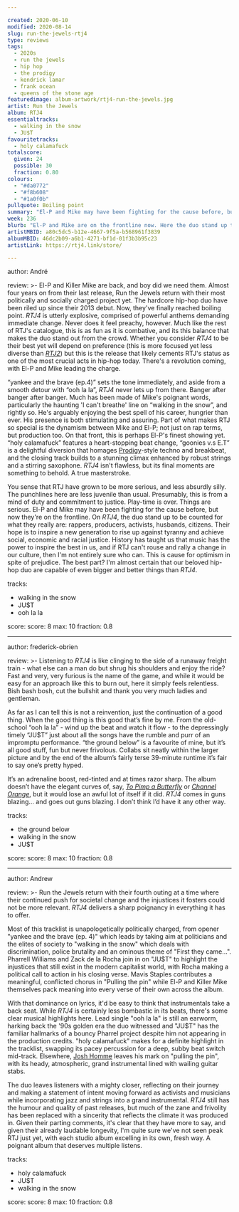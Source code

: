 ```yaml
---

created: 2020-06-10
modified: 2020-08-14
slug: run-the-jewels-rtj4
type: reviews
tags:
  - 2020s
  - run the jewels
  - hip hop
  - the prodigy
  - kendrick lamar
  - frank ocean
  - queens of the stone age
featuredimage: album-artwork/rtj4-run-the-jewels.jpg
artist: Run the Jewels
album: RTJ4
essentialtracks:
  - walking in the snow
  - JU$T 
favouritetracks:
  - holy calamafuck
totalscore:
  given: 24
  possible: 30
  fraction: 0.80
colours:
  - "#da0772"
  - "#f8b608"
  - "#1a0f0b"
pullquote: Boiling point
summary: "El-P and Mike may have been fighting for the cause before, but now they're on the frontline. On RTJ4, the duo stand up to be counted for what they really are: rappers, producers, activists, husbands, citizens."
week: 236
blurb: "El-P and Mike are on the frontline now. Here the duo stand up to be counted for what they really are: rappers, producers, activists, husbands, citizens."
artistMBID: a80c5dc5-b12e-4667-9f5a-b568961f3839
albumMBID: 46dc2b09-a6b1-4271-bf1d-01f3b3b95c23
artistLink: https://rtj4.link/store/

---
```


author: André

review: >-
  El-P and Killer Mike are back, and boy did we need them. Almost four years on from their last release, Run the Jewels return with their most politically and socially charged project yet. The hardcore hip-hop duo have been riled up since their 2013 debut. Now, they've finally reached boiling point. *RTJ4* is utterly explosive, comprised of powerful anthems demanding immediate change. Never does it feel preachy, however. Much like the rest of RTJ's catalogue, this is as fun as it is combative, and its this balance that makes the duo stand out from the crowd. Whether you consider *RTJ4* to be their best yet will depend on preference (this is more focused yet less diverse than [*RTJ2*](/reviews/run-the-jewels-run-the-jewels-2/)) but this is the release that likely cements RTJ's status as one of the most crucial acts in hip-hop today. There's a revolution coming, with El-P and Mike leading the charge.

  “yankee and the brave (ep.4)” sets the tone immediately, and aside from a smooth detour with “ooh la la”, *RTJ4* never lets up from there. Banger after banger after banger. Much has been made of Mike's poignant words, particularly the haunting 'I can't breathe' line on “walking in the snow”, and rightly so. He's arguably enjoying the best spell of his career, hungrier than ever. His presence is both stimulating and assuring. Part of what makes RTJ so special is the dynamism between Mike and El-P; not just on rap terms, but production too. On that front, this is perhaps El-P's finest showing yet. “holy calamafuck” features a heart-stopping beat change, “goonies v.s E.T” is a delightful diversion that homages [Prodigy](/reviews/the-prodigy-the-fat-of-the-land/)-style techno and breakbeat, and the closing track builds to a stunning climax enhanced by robust strings and a stirring saxophone. *RTJ4* isn't flawless, but its final moments are something to behold. A true masterstroke.

  You sense that RTJ have grown to be more serious, and less absurdly silly. The punchlines here are less juvenile than usual. Presumably, this is from a mind of duty and commitment to justice. Play-time is over. Things are serious. El-P and Mike may have been fighting for the cause before, but now they're on the frontline. On *RTJ4*, the duo stand up to be counted for what they really are: rappers, producers, activists, husbands, citizens. Their hope is to inspire a new generation to rise up against tyranny and achieve social, economic and racial justice. History has taught us that music has the power to inspire the best in us, and if RTJ can't rouse and rally a change in our culture, then I'm not entirely sure who can. This is cause for optimism in spite of prejudice. The best part? I'm almost certain that our beloved hip-hop duo are capable of even bigger and better things than *RTJ4*.

tracks:
  - walking in the snow
  - JU$T
  - ooh la la

score:
  score: 8
  max: 10
  fraction: 0.8

---

author: frederick-obrien

review: >-
  Listening to *RTJ4* is like clinging to the side of a runaway freight train - what else can a man do but shrug his shoulders and enjoy the ride? Fast and very, very furious is the name of the game, and while it would be easy for an approach like this to burn out, here it simply feels relentless. Bish bash bosh, cut the bullshit and thank you very much ladies and gentleman.

  As far as I can tell this is not a reinvention, just the continuation of a good thing. When the good thing is this good that’s fine by me. From the old-school “ooh la la” - wind up the beat and watch it flow - to the depressingly timely “JU$T” just about all the songs have the rumble and purr of an impromptu performance. “the ground below” is a favourite of mine, but it’s all good stuff, fun but never frivolous. Collabs sit neatly within the larger picture and by the end of the album’s fairly terse 39-minute runtime it’s fair to say one’s pretty hyped.

  It’s an adrenaline boost, red-tinted and at times razor sharp. The album doesn’t have the elegant curves of, say, [*To Pimp a Butterfly*](/reviews/kendrick-lamar-to-pimp-a-butterfly/) or [*Channel Orange*](/reviews/frank-ocean-channel-orange/), but it would lose an awful lot of itself if it did. *RTJ4* comes in guns blazing… and goes out guns blazing. I don’t think I’d have it any other way.

tracks:
  - the ground below
  - walking in the snow
  - JU$T

score:
  score: 8
  max: 10
  fraction: 0.8

---

author: Andrew

review: >-
  Run the Jewels return with their fourth outing at a time where their continued push for societal change and the injustices it fosters could not be more relevant. *RTJ4* delivers a sharp poignancy in everything it has to offer.

  Most of this tracklist is unapologetically politically charged, from opener "yankee and the brave (ep. 4)" which leads by taking aim at politicians and the elites of society to "walking in the snow" which deals with discrimination, police brutality and an ominous theme of "First they came...". Pharrell Williams and Zack de la Rocha join in on "JU$T" to highlight the injustices that still exist in the modern capitalist world, with Rocha making a political call to action in his closing verse. Mavis Staples contributes a meaningful, conflicted chorus in "Pulling the pin" while El-P and Killer Mike themselves pack meaning into every verse of their own across the album.

  With that dominance on lyrics, it'd be easy to think that instrumentals take a back seat. While *RTJ4* is certainly less bombastic in its beats, there's some clear musical highlights here. Lead single "ooh la la" is still an earworm, harking back the '90s golden era the duo witnessed and "JU$T" has the familiar hallmarks of a bouncy Pharrel project despite him not appearing in the production credits. "holy calamafuck" makes for a definite highlight in the tracklist, swapping its pacey percussion for a deep, subby beat switch mid-track. Elsewhere, [Josh Homme](/reviews/queens-of-the-stone-age-queens-of-the-stone-age/) leaves his mark on "pulling the pin", with its heady, atmospheric, grand instrumental lined with wailing guitar stabs.

  The duo leaves listeners with a mighty closer, reflecting on their journey and making a statement of intent moving forward as activists and musicians while incorporating jazz and strings into a grand instrumental. *RTJ4* still has the humour and quality of past releases, but much of the zane and frivolity has been replaced with a sincerity that reflects the climate it was produced in. Given their parting comments, it's clear that they have more to say, and given their already laudable longevity, I'm quite sure we've not seen peak RTJ just yet, with each studio album excelling in its own, fresh way. A poignant album that deserves multiple listens.

tracks:
  - holy calamafuck
  - JU$T 
  - walking in the snow

score:
  score: 8
  max: 10
  fraction: 0.8
